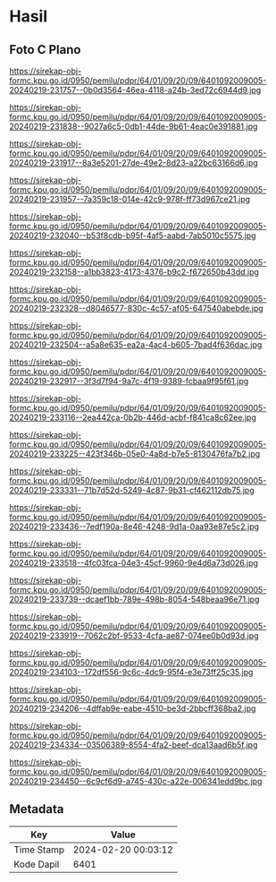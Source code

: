# Hasil

## Foto C Plano

https://sirekap-obj-formc.kpu.go.id/0950/pemilu/pdpr/64/01/09/20/09/6401092009005-20240219-231757--0b0d3564-46ea-4118-a24b-3ed72c6944d9.jpg

https://sirekap-obj-formc.kpu.go.id/0950/pemilu/pdpr/64/01/09/20/09/6401092009005-20240219-231838--9027a6c5-0db1-44de-9b61-4eac0e391881.jpg

https://sirekap-obj-formc.kpu.go.id/0950/pemilu/pdpr/64/01/09/20/09/6401092009005-20240219-231917--8a3e5201-27de-49e2-8d23-a22bc63166d6.jpg

https://sirekap-obj-formc.kpu.go.id/0950/pemilu/pdpr/64/01/09/20/09/6401092009005-20240219-231957--7a359c18-014e-42c9-978f-ff73d967ce21.jpg

https://sirekap-obj-formc.kpu.go.id/0950/pemilu/pdpr/64/01/09/20/09/6401092009005-20240219-232040--b53f8cdb-b95f-4af5-aabd-7ab5010c5575.jpg

https://sirekap-obj-formc.kpu.go.id/0950/pemilu/pdpr/64/01/09/20/09/6401092009005-20240219-232158--a1bb3823-4173-4376-b9c2-f672650b43dd.jpg

https://sirekap-obj-formc.kpu.go.id/0950/pemilu/pdpr/64/01/09/20/09/6401092009005-20240219-232328--d8046577-830c-4c57-af05-647540abebde.jpg

https://sirekap-obj-formc.kpu.go.id/0950/pemilu/pdpr/64/01/09/20/09/6401092009005-20240219-232504--a5a8e635-ea2a-4ac4-b605-7bad4f636dac.jpg

https://sirekap-obj-formc.kpu.go.id/0950/pemilu/pdpr/64/01/09/20/09/6401092009005-20240219-232917--3f3d7f94-9a7c-4f19-9389-fcbaa9f95f61.jpg

https://sirekap-obj-formc.kpu.go.id/0950/pemilu/pdpr/64/01/09/20/09/6401092009005-20240219-233116--2ea442ca-0b2b-446d-acbf-f841ca8c62ee.jpg

https://sirekap-obj-formc.kpu.go.id/0950/pemilu/pdpr/64/01/09/20/09/6401092009005-20240219-233225--423f346b-05e0-4a8d-b7e5-8130476fa7b2.jpg

https://sirekap-obj-formc.kpu.go.id/0950/pemilu/pdpr/64/01/09/20/09/6401092009005-20240219-233331--71b7d52d-5249-4c87-9b31-cf462112db75.jpg

https://sirekap-obj-formc.kpu.go.id/0950/pemilu/pdpr/64/01/09/20/09/6401092009005-20240219-233436--7edf190a-8e46-4248-9d1a-0aa93e87e5c2.jpg

https://sirekap-obj-formc.kpu.go.id/0950/pemilu/pdpr/64/01/09/20/09/6401092009005-20240219-233518--4fc03fca-04e3-45cf-9960-9e4d6a73d026.jpg

https://sirekap-obj-formc.kpu.go.id/0950/pemilu/pdpr/64/01/09/20/09/6401092009005-20240219-233739--dcaef1bb-789e-498b-8054-548beaa96e71.jpg

https://sirekap-obj-formc.kpu.go.id/0950/pemilu/pdpr/64/01/09/20/09/6401092009005-20240219-233919--7062c2bf-9533-4cfa-ae87-074ee0b0d93d.jpg

https://sirekap-obj-formc.kpu.go.id/0950/pemilu/pdpr/64/01/09/20/09/6401092009005-20240219-234103--172df556-9c6c-4dc9-95f4-e3e73ff25c35.jpg

https://sirekap-obj-formc.kpu.go.id/0950/pemilu/pdpr/64/01/09/20/09/6401092009005-20240219-234206--4dffab9e-eabe-4510-be3d-2bbcff368ba2.jpg

https://sirekap-obj-formc.kpu.go.id/0950/pemilu/pdpr/64/01/09/20/09/6401092009005-20240219-234334--03506389-8554-4fa2-beef-dca13aad6b5f.jpg

https://sirekap-obj-formc.kpu.go.id/0950/pemilu/pdpr/64/01/09/20/09/6401092009005-20240219-234450--6c9cf6d9-a745-430c-a22e-006341edd9bc.jpg


## Metadata

| Key        | Value               |
| ---------- | ------------------- |
| Time Stamp | 2024-02-20 00:03:12 |
| Kode Dapil | 6401                |



